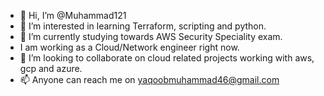- 👋 Hi, I’m @Muhammad121
- 👀 I’m interested in learning Terraform, scripting and python. 
- 🌱 I’m currently studying towards AWS Security Speciality exam.
- I am working as a Cloud/Network engineer right now.
- 💞️ I’m looking to collaborate on cloud related projects working with aws, gcp and azure. 
- 📫 Anyone can reach me on yaqoobmuhammad46@gmail.com

<!---
Muhammad121/Muhammad121 is a ✨ special ✨ repository because its `README.md` (this file) appears on your GitHub profile.
You can click the Preview link to take a look at your changes.
--->
